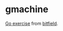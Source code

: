 # gmachine

[Go exercise](https://github.com/bitfield/gmachine) from [bitfield](https://bitfieldconsulting.com/golang).
